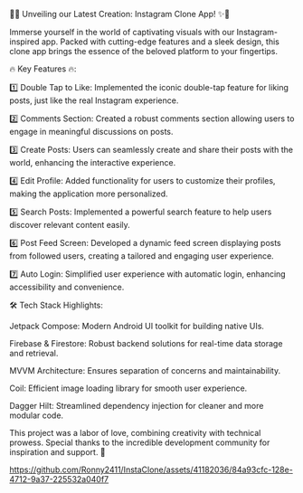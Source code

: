 📸✨ Unveiling our Latest Creation: Instagram Clone App! ✨📱

Immerse yourself in the world of captivating visuals with our Instagram-inspired app. Packed with cutting-edge features and a sleek design, this clone app brings the essence of the beloved platform to your fingertips.

🔥 Key Features 🔥:

1️⃣ Double Tap to Like: Implemented the iconic double-tap feature for liking posts, just like the real Instagram experience.

2️⃣ Comments Section: Created a robust comments section allowing users to engage in meaningful discussions on posts.

3️⃣ Create Posts: Users can seamlessly create and share their posts with the world, enhancing the interactive experience.

4️⃣ Edit Profile: Added functionality for users to customize their profiles, making the application more personalized.

5️⃣ Search Posts: Implemented a powerful search feature to help users discover relevant content easily.

6️⃣ Post Feed Screen: Developed a dynamic feed screen displaying posts from followed users, creating a tailored and engaging user experience.

7️⃣ Auto Login: Simplified user experience with automatic login, enhancing accessibility and convenience.

🛠️ Tech Stack Highlights:

Jetpack Compose: Modern Android UI toolkit for building native UIs.

Firebase & Firestore: Robust backend solutions for real-time data storage and retrieval.

MVVM Architecture: Ensures separation of concerns and maintainability.

Coil: Efficient image loading library for smooth user experience.

Dagger Hilt: Streamlined dependency injection for cleaner and more modular code.

This project was a labor of love, combining creativity with technical prowess. Special thanks to the incredible development community for inspiration and support. 🙌

https://github.com/Ronny2411/InstaClone/assets/41182036/84a93cfc-128e-4712-9a37-225532a040f7
